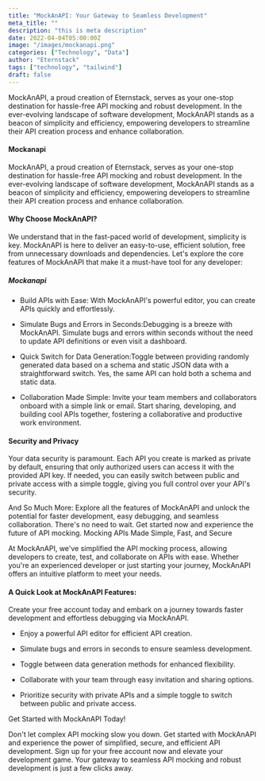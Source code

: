 ```yaml
---
title: "MockAnAPI: Your Gateway to Seamless Development"
meta_title: ""
description: "this is meta description"
date: 2022-04-04T05:00:00Z
image: "/images/mockanapi.png"
categories: ["Technology", "Data"]
author: "Eternstack"
tags: ["technology", "tailwind"]
draft: false
---
```


MockAnAPI, a proud creation of Eternstack, serves as your one-stop destination for hassle-free API mocking and robust development. In the ever-evolving landscape of software development, MockAnAPI stands as a beacon of simplicity and efficiency, empowering developers to streamline their API creation process and enhance collaboration.

#### Mockanapi
MockAnAPI, a proud creation of Eternstack, serves as your one-stop destination for hassle-free API mocking and robust development. In the ever-evolving landscape of software development, MockAnAPI stands as a beacon of simplicity and efficiency, empowering developers to streamline their API creation process and enhance collaboration.

#### Why Choose MockAnAPI?
We understand that in the fast-paced world of development, simplicity is key. MockAnAPI is here to deliver an easy-to-use, efficient solution, free from unnecessary downloads and dependencies. Let's explore the core features of MockAnAPI that make it a must-have tool for any developer:

##### Mockanapi
- Build APIs with Ease: With MockAnAPI's powerful editor, you can create APIs quickly and effortlessly.

- Simulate Bugs and Errors in Seconds:Debugging is a breeze with MockAnAPI. Simulate bugs and errors within seconds without the need to update API definitions or even visit a dashboard.

- Quick Switch for Data Generation:Toggle between providing randomly generated data based on a schema and static JSON data with a straightforward switch. Yes, the same API can hold both a schema and static data.

- Collaboration Made Simple:
Invite your team members and collaborators onboard with a simple link or email.
Start sharing, developing, and building cool APIs together, fostering a collaborative and productive work environment.
#### Security and Privacy
Your data security is paramount. Each API you create is marked as private by default, ensuring that only authorized users can access it with the provided API key.
If needed, you can easily switch between public and private access with a simple toggle, giving you full control over your API's security.

And So Much More:
Explore all the features of MockAnAPI and unlock the potential for faster development, easy debugging, and seamless collaboration.
There's no need to wait. Get started now and experience the future of API mocking.
Mocking APIs Made Simple, Fast, and Secure

At MockAnAPI, we've simplified the API mocking process, allowing developers to create, test, and collaborate on APIs with ease. Whether you're an experienced developer or just starting your journey, MockAnAPI offers an intuitive platform to meet your needs.

#### A Quick Look at MockAnAPI Features:
Create your free account today and embark on a journey towards faster development and effortless debugging via MockAnAPI.

- Enjoy a powerful API editor for efficient API creation.

- Simulate bugs and errors in seconds to ensure seamless development.

- Toggle between data generation methods for enhanced flexibility.

- Collaborate with your team through easy invitation and sharing options.

- Prioritize security with private APIs and a simple toggle to switch between public and private access.

Get Started with MockAnAPI Today!

Don't let complex API mocking slow you down. Get started with MockAnAPI and experience the power of simplified, secure, and efficient API development. Sign up for your free account now and elevate your development game. Your gateway to seamless API mocking and robust development is just a few clicks away.

